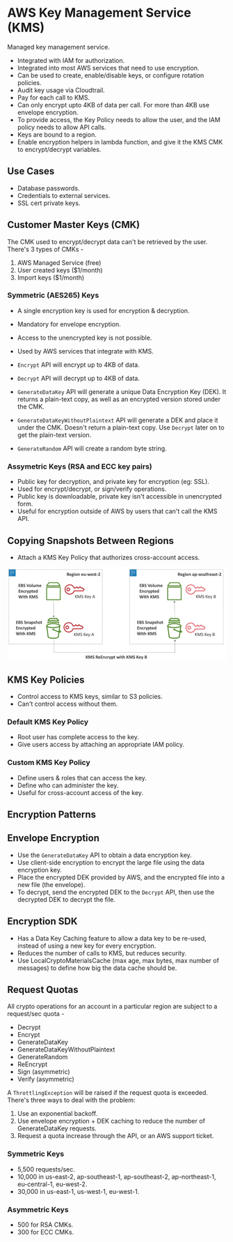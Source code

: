 # AWS Key Management Service (KMS)

Managed key management service.

- Integrated with IAM for authorization.
- Integrated into most AWS services that need to use encryption.
- Can be used to create, enable/disable keys, or configure rotation policies.
- Audit key usage via Cloudtrail.
- Pay for each call to KMS.
- Can only encrypt upto 4KB of data per call. For more than 4KB use envelope encryption.
- To provide access, the Key Policy needs to allow the user, and the IAM policy needs to allow API calls.
- Keys are bound to a region.
- Enable encryption helpers in lambda function, and give it the KMS CMK to encrypt/decrypt variables.

## Use Cases

- Database passwords.
- Credentials to external services.
- SSL cert private keys.

## Customer Master Keys (CMK)

The CMK used to encrypt/decrypt data can't be retrieved by the user. There's 3 types of CMKs -

1) AWS Managed Service (free)
2) User created keys ($1/month)
3) Import keys ($1/month)

### Symmetric (AES265) Keys

- A single encryption key is used for encryption & decryption.
- Mandatory for envelope encryption.
- Access to the unencrypted key is not possible.
- Used by AWS services that integrate with KMS.

- ```Encrypt``` API will encrypt up to 4KB of data.
- ```Decrypt``` API will decrypt up to 4KB of data.
- ```GenerateDataKey``` API will generate a unique Data Encryption Key (DEK). It returns a plain-text copy, as well as an encrypted version stored under the CMK.
- ```GenerateDataKeyWithoutPlaintext``` API will generate a DEK and place it under the CMK. Doesn't return a plain-text copy. Use ```Decrypt``` later on to get the plain-text version.
- ```GenerateRandom``` API will create a random byte string.

### Assymetric Keys (RSA and ECC key pairs)

- Public key for decryption, and private key for encryption (eg: SSL).
- Used for encrypt/decrypt, or sign/verify operations.
- Public key is downloadable, private key isn't accessible in unencrypted form.
- Useful for encryption outside of AWS by users that can't call the KMS API.

## Copying Snapshots Between Regions

- Attach a KMS Key Policy that authorizes cross-account access.

![Copying Encrypted Snapshot](../images/copy_encrypted_snapshot.png)

## KMS Key Policies

- Control access to KMS keys, similar to S3 policies.
- Can't control access without them.

### Default KMS Key Policy

- Root user has complete access to the key.
- Give users access by attaching an appropriate IAM policy.

### Custom  KMS Key Policy

- Define users & roles that can access the key.
- Define who can administer the key.
- Useful for cross-account access of the key.

## Encryption Patterns

## Envelope Encryption

- Use the ```GenerateDataKey``` API to obtain a data encryption key.
- Use client-side encryption to encrypt the large file using the data encryption key.
- Place the encrypted DEK provided by AWS, and the encrypted file into a new file (the envelope).
- To decrypt, send the encrypted DEK to the ```Decrypt``` API, then use the decrypted DEK to
  decrypt the file.

## Encryption SDK

- Has a Data Key Caching feature to allow a data key to be re-used, instead of using a new key for
  every encryption.
- Reduces the number of calls to KMS, but reduces security.
- Use LocalCryptoMaterialsCache (max age, max bytes, max number of messages) to define how big the
  data cache should be.

## Request Quotas

All crypto operations for an account in a particular region are subject to a request/sec quota - 

* Decrypt
* Encrypt
* GenerateDataKey
* GenerateDataKeyWithoutPlaintext
* GenerateRandom
* ReEncrypt
* Sign (asymmetric)
* Verify (asymmetric)

A ```ThrottlingException``` will be raised if the request quota is exceeded. There's three ways to
deal with the problem:

1. Use an exponential backoff.
2. Use envelope encryption + DEK caching to reduce the number of GenerateDataKey requests.
3.  Request a quota increase through the API, or an AWS support ticket.

### Symmetric Keys

- 5,500 requests/sec.
- 10,000 in us-east-2, ap-southeast-1, ap-southeast-2, ap-northeast-1, eu-central-1, eu-west-2.
- 30,000 in us-east-1, us-west-1, eu-west-1.

### Asymmetric Keys

- 500 for RSA CMKs.
- 300 for ECC CMKs.
